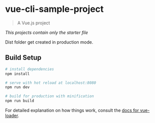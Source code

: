 # vue-cli-sample-project

> A Vue.js project

*This projects contain only the starter file*

Dist folder get created in production mode.

## Build Setup

``` bash
# install dependencies
npm install

# serve with hot reload at localhost:8080
npm run dev

# build for production with minification
npm run build
```

For detailed explanation on how things work, consult the [docs for vue-loader](http://vuejs.github.io/vue-loader).
